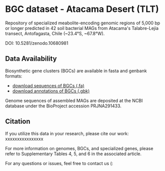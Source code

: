# BGC dataset - Atacama Desert (TLT)

Repository of specialized meabolite-encoding genomic regions of 5,000 bp or longer predicted in 42 soil bacterial MAGs from Atacama's Talabre-Lejía transect, Antofagasta, Chile (~23.4°S, ~67.8°W).  

DOI: 10.5281/zenodo.10680981 

## Data Availability

Biosynthetic gene clusters (BGCs) are available in fasta and genbank formats:
- [download sequences of BGCs (.fa)](https://github.com/cmandreani/BGCdataset_AtacamaTLT/raw/main/BGCs_seqs_fastas.zip)
- [download annotations of BGCs (.gbk)](https://github.com/cmandreani/BGCdataset_AtacamaTLT/raw/main/BGCs_annots_gbks.zip)

Genome sequences of assembled MAGs are deposited at the NCBI database under the BioProject accession PRJNA291433.

## Citation

If you utilize this data in your research, please cite our work: xxxxxxxxxxxxxxxx  

For more information on genomes, BGCs, and specialized genes, please refer to Supplementary Tables 4, 5, and 6 in the associated article.  

For any questions or issues, feel free to contact us (:
